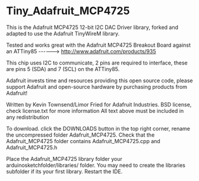 Tiny_Adafruit_MCP4725
================

This is the Adafruit MCP4725 12-bit I2C DAC Driver library, forked and adapted to use the Adafruit TinyWireM library.

Tested and works great with the Adafruit MCP4725 Breakout Board against an ATTiny85
    ------> http://www.adafruit.com/products/935

This chip uses I2C to communicate, 2 pins are required to
interface, these are pins 5 (SDA) and 7 (SCL) on the ATTiny85.

Adafruit invests time and resources providing this open source code,
please support Adafruit and open-source hardware by purchasing
products from Adafruit!

Written by Kevin Townsend/Limor Fried for Adafruit Industries.
BSD license, check license.txt for more information
All text above must be included in any redistribution

To download. click the DOWNLOADS button in the top right corner, rename the uncompressed folder Adafruit_MCP4725. Check that the Adafruit_MCP4725 folder contains Adafruit_MCP4725.cpp and Adafruit_MCP4725.h

Place the Adafruit_MCP4725 library folder your arduinosketchfolder/libraries/ folder. You may need to create the libraries subfolder if its your first library. Restart the IDE.
